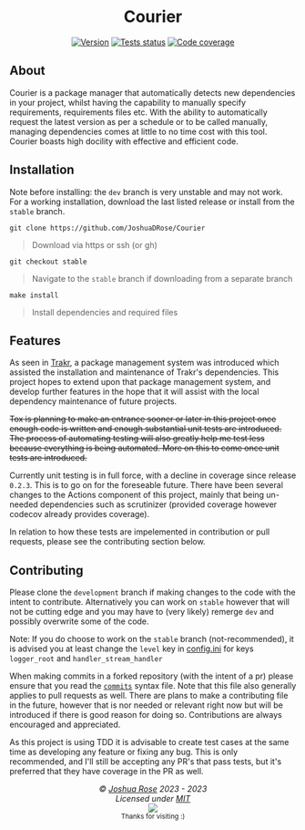 <div align="center">
<h1>Courier </h1>
</div>

<div align="center">
<a href="https://github.com/JoshuaDRose/Courier/releases/latest"><img src="https://img.shields.io/github/v/tag/JoshuaDRose/Courier?include_prereleases&label=release&sort=semver" alt="Version"></img></a>
<a href="https://github.com/JoshuaDRose/Courier/actions"><img src="https://github.com/JoshuaDRose/Courier/actions/workflows/scrutinizer-coverage.yml" alt="Tests status" /></a>
<a href="https://codecov.io/gh/JoshuaDRose/Courier" ><img src="https://codecov.io/gh/JoshuaDRose/Courier/branch/main/graph/badge.svg?precision=2" alt="Code coverage" /></a>
</div>


## About
Courier is a package manager that automatically detects new dependencies in your project, whilst
having the capability to manually specify requirements, requirements files etc. With the ability
to automatically request the latest version as per a schedule or to be called manually, managing
dependencies comes at little to no time cost with this tool. Courier boasts high docility with effective and efficient code. 

## Installation
Note before installing: the `dev` branch is very unstable and may not work. For a working
installation, download the last listed release or install from the `stable` branch.

```
git clone https://github.com/JoshuaDRose/Courier
```
 > Download via https or ssh (or gh)
```
git checkout stable
```
 > Navigate to the `stable` branch if downloading from a separate branch
```
make install
```
 > Install dependencies and required files

## Features
As seen in [Trakr](https://github.com/JoshuaDRose/Trakr), a package management system
was introduced which assisted the installation and maintenance of Trakr's dependencies.
This project hopes to extend upon that package management system, and develop further
features in the hope that it will assist with the local dependency maintenance of future
projects.

~~Tox is planning to make an entrance sooner or later in this project once enough code 
is written and enough substantial unit tests are introduced. The process of automating
testing will also greatly help me test less because everything is being automated. More
on this to come once unit tests are introduced.~~

Currently unit testing is in full force, with a decline in coverage since release `0.2.3`.
This is to go on for the foreseable future. There have been several changes to the 
Actions component of this project, mainly that being un-needed dependencies such as 
scrutinizer (provided coverage however codecov already provides coverage).

In relation to how these tests are impelemented in contribution or pull requests,
please see the contributing section below.


## Contributing
Please clone the `development` branch if making changes to the code with the intent
to contribute. Alternatively you can work on `stable` however that will not be cutting
edge and you may have to (very likely) remerge `dev` and possibly overwrite some of the code.

Note: If you do choose to work on the `stable` branch (not-recommended), it is advised you at
least change the `level` key in [config.ini](config.ini) for keys `logger_root` and 
`handler_stream_handler`

When making commits in a forked repository (with the intent of a pr) please ensure that
you read the [`commits`](commits.md) syntax file. Note that this file also generally applies
to pull requests as well. There are plans to make a contributing file in the future, however
that is nor needed or relevant right now but will be introduced if there is good reason for 
doing so. Contributions are always encouraged and appreciated.

As this project is using TDD it is advisable to create test cases at the same time
as developing any feature or fixing any bug. This is only recommended, and I'll still
be accepting any PR's that pass tests, but it's preferred that they have coverage in the 
PR as well.


<!-- License + Copyright -->
<p  align="center">
  <i>© <a href="https://github.com/JoshuaDRose">Joshua Rose</a> 2023 - 2023</i><br>
  <i>Licensed under <a href="https://raw.githubusercontent.com/segmentio/snippet/master/LICENSE">MIT</a></i><br>
  <a href="https://github.com/JoshuaDRose"><img src="https://i.ibb.co/4KtpYxb/octocat-clean-mini.png" /></a><br>
  <sup>Thanks for visiting :)</sup>
</p>

